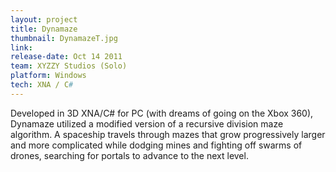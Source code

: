```yaml
---
layout: project
title: Dynamaze
thumbnail: DynamazeT.jpg
link:
release-date: Oct 14 2011
team: XYZZY Studios (Solo)
platform: Windows
tech: XNA / C#
---
```


Developed in 3D XNA/C# for PC (with dreams of going on the Xbox 360), Dynamaze utilized a modified version of a recursive division maze algorithm. A spaceship travels through mazes that grow progressively larger and more complicated while dodging mines and fighting off swarms of drones, searching for portals to advance to the next level.